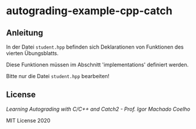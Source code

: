 # autograding-example-cpp-catch

## Anleitung

In der Datei `student.hpp` befinden sich Deklarationen von Funktionen des vierten Übungsblatts.

Diese Funktionen müssen im Abschnitt 'implementations' definiert werden. 

Bitte nur die Datei `student.hpp` bearbeiten!


## License
*Learning Autograding with C/C++ and Catch2 - Prof. Igor Machado Coelho*

MIT License 2020
